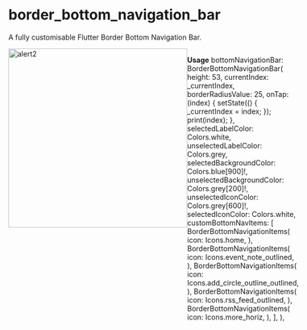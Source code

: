 # border_bottom_navigation_bar

A fully customisable Flutter Border Bottom Navigation Bar.

<div style="display:flex">
<img width="355" alt="alert2" src="https://user-images.githubusercontent.com/44444254/145979456-6bb152cc-1906-420f-b2a8-b0ec1615b1a6.png" width="200">
<div/>

<b>Usage</b>
    bottomNavigationBar: BorderBottomNavigationBar(
        height: 53,
        currentIndex: _currentIndex,
        borderRadiusValue: 25,
        onTap: (index) {
          setState(() {
            _currentIndex = index;
          });
          print(index);
        },
        selectedLabelColor: Colors.white,
        unselectedLabelColor: Colors.grey,
        selectedBackgroundColor: Colors.blue[900]!,
        unselectedBackgroundColor: Colors.grey[200]!,
        unselectedIconColor: Colors.grey[600]!,
        selectedIconColor: Colors.white,
        customBottomNavItems: [
          BorderBottomNavigationItems(
            icon: Icons.home,
          ),
          BorderBottomNavigationItems(
            icon: Icons.event_note_outlined,
          ),
          BorderBottomNavigationItems(
            icon: Icons.add_circle_outline_outlined,
          ),
          BorderBottomNavigationItems(
            icon: Icons.rss_feed_outlined,
          ),
          BorderBottomNavigationItems(
            icon: Icons.more_horiz,
          ),
        ],
      ),

            
